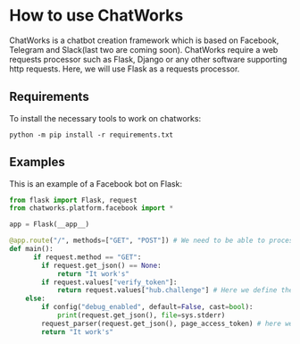 # How to use ChatWorks

ChatWorks is a chatbot creation framework which is based on Facebook, Telegram and Slack(last two are coming soon).
ChatWorks require a web requests processor such as Flask, Django or any other software supporting http requests.
Here, we will use Flask as a requests processor.

## Requirements

To install the necessary tools to work on chatworks:

```
python -m pip install -r requirements.txt
```

## Examples

This is an example of a Facebook bot on Flask:
```python
from flask import Flask, request
from chatworks.platform.facebook import *

app = Flask(__app__)

@app.route("/", methods=["GET", "POST"]) # We need to be able to process both of the requests
def main():
      if request.method == "GET":
        if request.get_json() == None:
            return "It work's"
        if request.values["verify_token"]:
            return request.values["hub.challenge"] # Here we define the facebook webhook challenge response
    else:
        if config("debug_enabled", default=False, cast=bool):
            print(request.get_json(), file=sys.stderr)
        request_parser(request.get_json(), page_access_token) # here we process the requests
        return "It work's"


```
